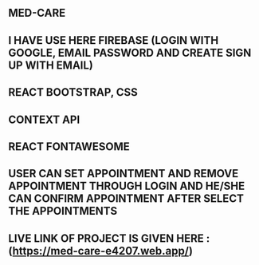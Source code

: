 ## MED-CARE 

## I HAVE USE HERE FIREBASE (LOGIN WITH GOOGLE, EMAIL PASSWORD AND CREATE SIGN UP WITH EMAIL)
##  REACT BOOTSTRAP, CSS
## CONTEXT API
## REACT FONTAWESOME
## USER CAN SET APPOINTMENT AND REMOVE APPOINTMENT THROUGH LOGIN AND HE/SHE CAN CONFIRM APPOINTMENT AFTER SELECT THE APPOINTMENTS

## LIVE LINK OF PROJECT IS GIVEN HERE : (https://med-care-e4207.web.app/)

